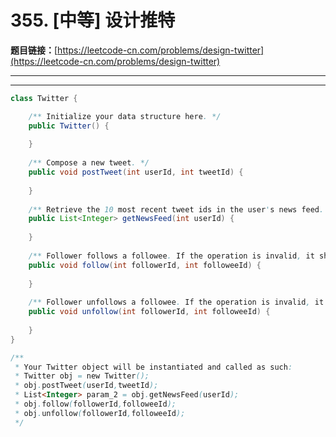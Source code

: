 # 355. [中等] 设计推特

**题目链接：**[https://leetcode-cn.com/problems/design-twitter](https://leetcode-cn.com/problems/design-twitter)

---

<Cards card="leetcode_355_design-twitter"></Cards>

---

```java
class Twitter {

    /** Initialize your data structure here. */
    public Twitter() {
        
    }
    
    /** Compose a new tweet. */
    public void postTweet(int userId, int tweetId) {
        
    }
    
    /** Retrieve the 10 most recent tweet ids in the user's news feed. Each item in the news feed must be posted by users who the user followed or by the user herself. Tweets must be ordered from most recent to least recent. */
    public List<Integer> getNewsFeed(int userId) {
        
    }
    
    /** Follower follows a followee. If the operation is invalid, it should be a no-op. */
    public void follow(int followerId, int followeeId) {
        
    }
    
    /** Follower unfollows a followee. If the operation is invalid, it should be a no-op. */
    public void unfollow(int followerId, int followeeId) {
        
    }
}

/**
 * Your Twitter object will be instantiated and called as such:
 * Twitter obj = new Twitter();
 * obj.postTweet(userId,tweetId);
 * List<Integer> param_2 = obj.getNewsFeed(userId);
 * obj.follow(followerId,followeeId);
 * obj.unfollow(followerId,followeeId);
 */
```